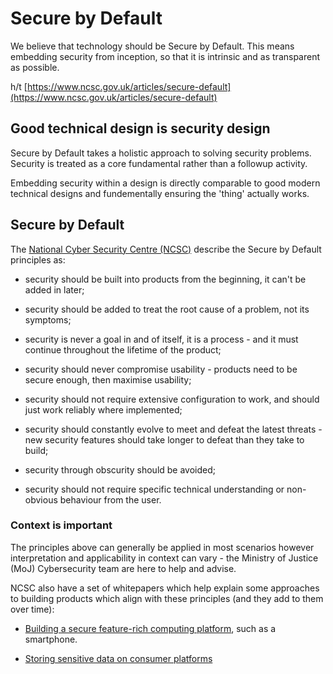 # Secure by Default

We believe that technology should be Secure by Default. This means embedding security from inception, so that it is intrinsic and as transparent as possible.

h/t [https://www.ncsc.gov.uk/articles/secure-default](https://www.ncsc.gov.uk/articles/secure-default)

## Good technical design is security design

Secure by Default takes a holistic approach to solving security problems. Security is treated as a core fundamental rather than a followup activity.

Embedding security within a design is directly comparable to good modern technical designs and fundementally ensuring the 'thing' actually works.

## Secure by Default

The [National Cyber Security Centre \(NCSC\)](https://www.ncsc.gov.uk) describe the Secure by Default principles as:

-   security should be built into products from the beginning, it can't be added in later;

-   security should be added to treat the root cause of a problem, not its symptoms;

-   security is never a goal in and of itself, it is a process - and it must continue throughout the lifetime of the product;

-   security should never compromise usability - products need to be secure enough, then maximise usability;

-   security should not require extensive configuration to work, and should just work reliably where implemented;

-   security should constantly evolve to meet and defeat the latest threats - new security features should take longer to defeat than they take to build;

-   security through obscurity should be avoided;

-   security should not require specific technical understanding or non-obvious behaviour from the user.


### Context is important

The principles above can generally be applied in most scenarios however interpretation and applicability in context can vary - the Ministry of Justice \(MoJ\) Cybersecurity team are here to help and advise.

NCSC also have a set of whitepapers which help explain some approaches to building products which align with these principles \(and they add to them over time\):

-   [Building a secure feature-rich computing platform](https://www.ncsc.gov.uk/articles/secure-default-platforms), such as a smartphone.

-   [Storing sensitive data on consumer platforms](https://www.ncsc.gov.uk/articles/sensitive-data-consumer-platforms)


